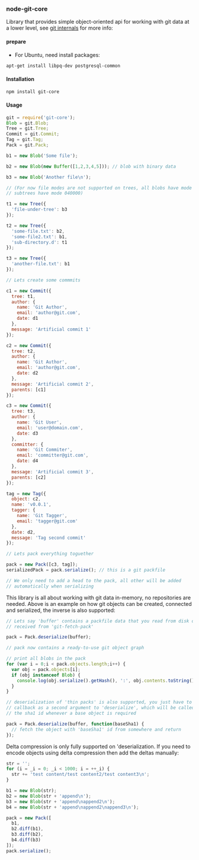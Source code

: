 ### node-git-core

Library that provides simple object-oriented api for working with git data at a
lower level, see [git internals](http://git-scm.com/book/en/Git-Internals) for more info:

#### prepare

* For Ubuntu, need install packages:

```sh
apt-get install libpq-dev postgresql-common
```

#### Installation


```sh
npm install git-core
```

#### Usage

```js
git = require('git-core');
Blob = git.Blob;
Tree = git.Tree;
Commit = git.Commit;
Tag = git.Tag;
Pack = git.Pack;

b1 = new Blob('Some file');

b2 = new Blob(new Buffer([1,2,3,4,5])); // blob with binary data

b3 = new Blob('Another file\n');

// (For now file modes are not supported on trees, all blobs have mode 100644 and
// subtrees have mode 040000)

t1 = new Tree({
  'file-under-tree': b3
});

t2 = new Tree({
  'some-file.txt': b2,
  'some-file2.txt': b1,
  'sub-directory.d': t1
});

t3 = new Tree({
  'another-file.txt': b1
});

// Lets create some commmits

c1 = new Commit({
  tree: t1,
  author: {
    name: 'Git Author',
    email: 'author@git.com',
    date: d1
  },
  message: 'Artificial commit 1'
});

c2 = new Commit({
  tree: t2,
  author: {
    name: 'Git Author',
    email: 'author@git.com',
    date: d2
  },
  message: 'Artificial commit 2',
  parents: [c1]
});

c3 = new Commit({
  tree: t3,
  author: {
    name: 'Git User',
    email: 'user@domain.com',
    date: d3
  },
  committer: {
    name: 'Git Commiter',
    email: 'committer@git.com',
    date: d4
  },
  message: 'Artificial commit 3',
  parents: [c2]
});

tag = new Tag({
  object: c2,
  name: 'v0.0.1',
  tagger: {
    name: 'Git Tagger',
    email: 'tagger@git.com'
  },
  date: d2,
  message: 'Tag second commit'
});

// Lets pack everything toguether

pack = new Pack([c3, tag]);
serializedPack = pack.serialize(); // this is a git packfile

// We only need to add a head to the pack, all other will be added
// automatically when serializing
```

This library is all about working with git data in-memory, no repositories are
needed. Above is an example
on how git objects can be created, connected and serialized, the inverse
is also supported:

```js
// Lets say 'buffer' contains a packfile data that you read from disk or
// received from 'git-fetch-pack'

pack = Pack.deserialize(buffer);

// pack now contains a ready-to-use git object graph

// print all blobs in the pack
for (var i = 0;i < pack.objects.length;i++) {
  var obj = pack.objects[i];
  if (obj instanceof Blob) {
    console.log(obj.serialize().getHash(), ':', obj.contents.toString()));
  }
}

// deserialization of 'thin packs' is also supported, you just have to pass a
// callback as a second argument to 'deserialize', which will be called with
// the sha1 id whenever a base object is required

pack = Pack.deserialize(buffer, function(baseSha1) {
  // fetch the object with 'baseSha1' id from somewhere and return
});
```

Delta compression is only fully supported on 'deserialization. If you need to
encode objects using delta compression then add the deltas manually:

```js
str = '';
for (i = _i = 0; _i < 1000; i = ++_i) {
  str += 'test content/test content2/test content3\n';
}

b1 = new Blob(str);
b2 = new Blob(str + 'append\n');
b3 = new Blob(str + 'append\nappend2\n');
b4 = new Blob(str + 'append\nappend2\nappend3\n');

pack = new Pack([
  b1,
  b2.diff(b1),
  b3.diff(b2),
  b4.diff(b3)
]);
pack.serialize();
```
